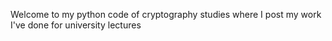 Welcome to my python code of cryptography studies where I post my work I've done for university lectures
